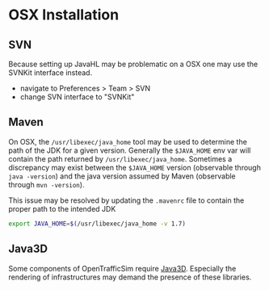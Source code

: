# OSX Installation

## SVN
Because setting up JavaHL may be problematic on a OSX one may use the SVNKit
interface instead.

 - navigate to Preferences > Team > SVN
 - change SVN interface to "SVNKit"

## Maven
On OSX, the `/usr/libexec/java_home` tool may be used to determine the path of
the JDK for a given version. Generally the `$JAVA_HOME` env var will contain 
the path returned by `/usr/libexec/java_home`. Sometimes a discrepancy may 
exist between the `$JAVA_HOME` version (observable through `java -version`) and
the java version assumed by Maven (observable through `mvn -version`).

This issue may be resolved by updating the `.mavenrc` file to contain the proper
path to the intended JDK

```bash
export JAVA_HOME=$(/usr/libexec/java_home -v 1.7)
```

## Java3D
Some components of OpenTrafficSim require [Java3D][java3d]. Especially the 
rendering of infrastructures may demand the presence of these libraries.

[java3d]: http://www.oracle.com/technetwork/java/javasebusiness/downloads/java-archive-downloads-java-client-419417.html#java3d-1.5.1-oth-JPR
[svn-1_6-osx]: http://jason.pureconcepts.net/2012/10/updating-svn-mac-os-x/
[javahl]: http://subclipse.tigris.org/wiki/JavaHL
[javahl-osx-prob]: http://stackoverflow.com/questions/9303293/subclipse-and-javahl-installation-headache
